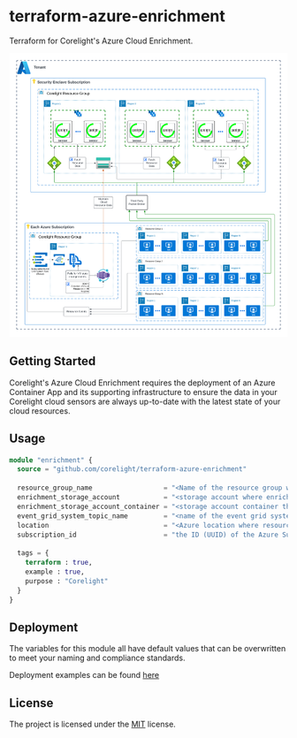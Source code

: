 # terraform-azure-enrichment

Terraform for Corelight's Azure Cloud Enrichment.

<img src="docs/overview.svg" alt="overview">

## Getting Started

Corelight's Azure Cloud Enrichment requires the deployment of an Azure Container App and its
supporting infrastructure to ensure the data in your Corelight cloud sensors are
always up-to-date with the latest state of your cloud resources.

## Usage

```terraform
module "enrichment" {
  source = "github.com/corelight/terraform-azure-enrichment"

  resource_group_name                  = "<Name of the resource group where resources will be deployed>"
  enrichment_storage_account           = "<storage account where enrichment data will be centralized>"
  enrichment_storage_account_container = "<storage account container that will store the cloud resource data>"
  event_grid_system_topic_name         = "<name of the event grid system topic>"
  location                             = "<Azure location where resources will be deployed>"
  subscription_id                      = "the ID (UUID) of the Azure Subscription where resources will be deployed>"

  tags = {
    terraform : true,
    example : true,
    purpose : "Corelight"
  }
}
```

## Deployment

The variables for this module all have default values that can be overwritten
to meet your naming and compliance standards.

Deployment examples can be found [here](examples)

## License

The project is licensed under the [MIT][] license.

[MIT]: LICENSE
